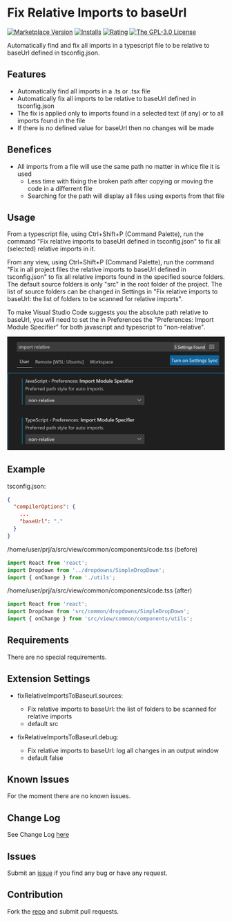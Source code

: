 # Fix Relative Imports to baseUrl

[![Marketplace Version](https://vsmarketplacebadges.dev/version/iulian-radu-at.fix-relative-imports-to-baseurl.svg)](https://marketplace.visualstudio.com/items?itemName=iulian-radu-at.fix-relative-imports-to-baseurl)
[![Installs](https://vsmarketplacebadges.dev/installs/iulian-radu-at.fix-relative-imports-to-baseurl.svg)](https://marketplace.visualstudio.com/items?itemName=iulian-radu-at.fix-relative-imports-to-baseurl)
[![Rating](https://vsmarketplacebadges.dev/rating-short/iulian-radu-at.fix-relative-imports-to-baseurl.svg)](https://marketplace.visualstudio.com/items?itemName=iulian-radu-at.fix-relative-imports-to-baseurl)
<a href="http://opensource.org/licenses/GPL-3.0" target="_blank" rel="noreferrer noopener"><img src="https://img.shields.io/badge/license-GPL-orange.svg?color=blue&amp;style=flat-square" alt="The GPL-3.0 License"></a>

Automatically find and fix all imports in a typescript file to be relative to baseUrl defined in tsconfig.json.

## Features

- Automatically find all imports in a .ts or .tsx file
- Automatically fix all imports to be relative to baseUrl defined in tsconfig.json
- The fix is applied only to imports found in a selected text (if any) or to all imports found in the file
- If there is no defined value for baseUrl then no changes will be made

## Benefices

- All imports from a file will use the same path no matter in whice file it is used
  - Less time with fixing the broken path after copying or moving the code in a differrent file
  - Searching for the path will display all files using exports from that file

## Usage

From a typescript file, using Ctrl+Shift+P (Command Palette), run the command "Fix relative imports to baseUrl defined in tsconfig.json" to fix all (selected) relative imports in it.

From any view, using Ctrl+Shift+P (Command Palette), run the command "Fix in all project files the relative imports to baseUrl defined in tsconfig.json" to fix all relative imports
found in the specified source folders. The default source folders is only "src" in the root folder of the project. The list of source folders can be changed in Settings in
"Fix relative imports to baseUrl: the list of folders to be scanned for relative imports".

To make Visual Studio Code suggests you the absolute path relative to baseUrl, you will need to set the in Preferences the "Preferences: Import Module Specifier" for both javascript and typescript to "non-relative".

![Settings import non relative](https://github.com/iulian-radu-at/fix-relative-imports-to-baseurl/raw/main/resources/settings-import-non-relative.jpg)

## Example

tsconfig.json:

```json
{
  "compilerOptions": {
    ...
    "baseUrl": "."
  }
}
```

/home/user/prj/a/src/view/common/components/code.tss (before)

```typescript
import React from 'react';
import Dropdown from '../dropdowns/SimpleDropDown';
import { onChange } from './utils';
```

/home/user/prj/a/src/view/common/components/code.tss (after)

```typescript
import React from 'react';
import Dropdown from 'src/common/dropdowns/SimpleDropDown';
import { onChange } from 'src/view/common/components/utils';
```

## Requirements

There are no special requirements.

## Extension Settings

- fixRelativeImportsToBaseurl.sources:

  - Fix relative imports to baseUrl: the list of folders to be scanned for relative imports
  - default src

- fixRelativeImportsToBaseurl.debug:

  - Fix relative imports to baseUrl: log all changes in an output window
  - default false

## Known Issues

For the moment there are no known issues.

## Change Log

See Change Log [here](CHANGELOG.md)

## Issues

Submit an [issue](https://github.com/iulian-radu-at/fix-relative-imports-to-baseurl/issues) if you find any bug or have any request.

## Contribution

Fork the [repo](https://github.com/iulian-radu-at/fix-relative-imports-to-baseurl) and submit pull requests.
